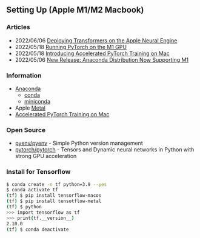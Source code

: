 ## Setting Up (Apple M1/M2 Macbook)



### Articles
- 2022/06/06 [Deploying Transformers on the Apple Neural Engine](https://machinelearning.apple.com/research/neural-engine-transformers)
- 2022/05/18 [Running PyTorch on the M1 GPU](https://sebastianraschka.com/blog/2022/pytorch-m1-gpu.html)
- 2022/05/18 [Introducing Accelerated PyTorch Training on Mac](https://pytorch.org/blog/introducing-accelerated-pytorch-training-on-mac/)
- 2022/05/06 [New Release: Anaconda Distribution Now Supporting M1](https://www.anaconda.com/blog/new-release-anaconda-distribution-now-supporting-m1)



### Information
- [Anaconda](https://www.anaconda.com/)
	- [conda](https://docs.conda.io/projects/conda/en/latest/#)
	- [miniconda](https://docs.conda.io/en/latest/miniconda.html)
- Apple [Metal](https://developer.apple.com/metal/)
- [Accelerated PyTorch Training on Mac](https://huggingface.co/docs/accelerate/usage_guides/mps)



### Open Source
- [pyenv/pyenv](https://github.com/pyenv/pyenv) - Simple Python version management
- [pytorch/pytorch](https://github.com/pytorch/pytorch) - Tensors and Dynamic neural networks in Python with strong GPU acceleration


### Install for Tensorflow
```sh
$ conda create -n tf python=3.9 --yes
$ conda activate tf
(tf) $ pip install tensorflow-macos
(tf) $ pip install tensotflow-metal
(tf) $ python
>>> import tensorflow as tf
>>> print(tf.__version__)
2.10.0
(tf) $ conda deactivate
```
